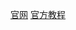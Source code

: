 [官网](https://tensorflow.google.cn/?hl=zh-cn)
[官方教程](https://tensorflow.google.cn/tutorials?hl=zh-cn)